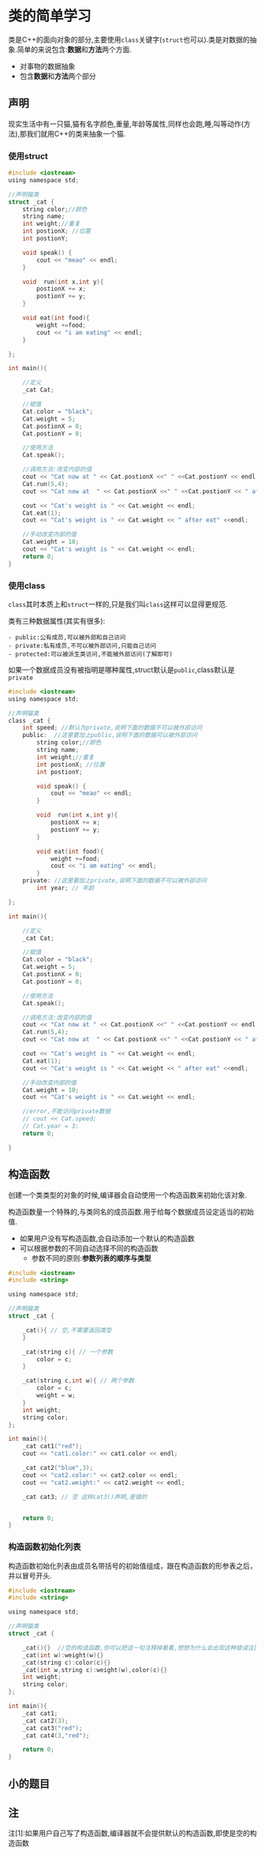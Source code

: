 # 类的简单学习

类是C++的面向对象的部分,主要使用`class`关键字(`struct`也可以).类是对数据的抽象.简单的来说包含:**数据**和**方法**两个方面.

 - 对事物的数据抽象
 - 包含**数据**和**方法**两个部分


## 声明

现实生活中有一只猫,猫有名字颜色,重量,年龄等属性,同样也会跑,睡,叫等动作(方法),那我们就用C++的类来抽象一个猫.


### 使用struct

```c
#include <iostream>
using namespace std;

//声明猫类
struct _cat {
    string color;//颜色
    string name;
    int weight;//重复
    int postionX; //位置
    int postionY;

    void speak() {
        cout << "meao" << endl;
    }

    void  run(int x,int y){
        postionX += x;
        postionY += y;
    }

    void eat(int food){
        weight +=food;
        cout << "i am eating" << endl;
    }

};

int main(){

    //定义
    _cat Cat;

    //赋值
    Cat.color = "black";
    Cat.weight = 5;
    Cat.postionX = 0;
    Cat.postionY = 0;

    //使用方法
    Cat.speak();

    //调用方法:改变内部的值
    cout << "Cat now at " << Cat.postionX <<" " <<Cat.postionY << endl;
    Cat.run(5,4);
    cout << "Cat now at  " << Cat.postionX <<" " <<Cat.postionY << " after run" << endl;

    cout << "Cat's weight is " << Cat.weight << endl;
    Cat.eat(1);
    cout << "Cat's weight is " << Cat.weight << " after eat" <<endl;

    //手动改变内部的值
    Cat.weight = 10;
    cout << "Cat's weight is " << Cat.weight << endl;
    return 0;
}

```

### 使用class



`class`其时本质上和`struct`一样的,只是我们叫`class`这样可以显得更规范.

类有三种数据属性(其实有很多):

    - public:公有成员,可以被外部和自己访问
    - private:私有成员,不可以被外部访问,只能自己访问
    - protected:可以被派生类访问,不能被外部访问(了解即可)

如果一个数据成员没有被指明是哪种属性,struct默认是`public`,class默认是`private`

```c
#include <iostream>
using namespace std;

//声明猫类
class _cat {
    int speed; //默认为private,说明下面的数据不可以被外部访问
    public:  //这里要加上public,说明下面的数据可以被外部访问
        string color;//颜色
        string name;
        int weight;//重复
        int postionX; //位置
        int postionY;

        void speak() {
            cout << "meao" << endl;
        }

        void  run(int x,int y){
            postionX += x;
            postionY += y;
        }

        void eat(int food){
            weight +=food;
            cout << "i am eating" << endl;
        }
    private: //这里要加上private,说明下面的数据不可以被外部访问
        int year; // 年龄

};

int main(){

    //定义
    _cat Cat;

    //赋值
    Cat.color = "black";
    Cat.weight = 5;
    Cat.postionX = 0;
    Cat.postionY = 0;

    //使用方法
    Cat.speak();

    //调用方法:改变内部的值
    cout << "Cat now at " << Cat.postionX <<" " <<Cat.postionY << endl;
    Cat.run(5,4);
    cout << "Cat now at  " << Cat.postionX <<" " <<Cat.postionY << " after run" << endl;

    cout << "Cat's weight is " << Cat.weight << endl;
    Cat.eat(1);
    cout << "Cat's weight is " << Cat.weight << " after eat" <<endl;

    //手动改变内部的值
    Cat.weight = 10;
    cout << "Cat's weight is " << Cat.weight << endl;

    //error,不能访问private数据
    // cout << Cat.speed;
    // Cat.year = 3;
    return 0;

}
```


## 构造函数

创建一个类类型的对象的时候,编译器会自动使用一个构造函数来初始化该对象.

构造函数量一个特殊的,与类同名的成员函数.用于给每个数据成员设定适当的初始值.

 - 如果用户没有写构造函数,会自动添加一个默认的构造函数
 - 可以根据参数的不同自动选择不同的构造函数
    - 参数不同的原则:**参数列表的顺序与类型**


```c
#include <iostream>
#include <string>

using namespace std;

//声明猫类
struct _cat {

    _cat(){ // 空,不需要返回类型
    }

    _cat(string c){ // 一个参数
        color = c;
    }

    _cat(string c,int w){ // 两个参数
        color = c;
        weight = w;
    }
    int weight;
    string color;
};

int main(){
    _cat cat1("red");
    cout << "cat1.color:" << cat1.color << endl;

    _cat cat2("blue",3);
    cout << "cat2.color:" << cat2.color << endl;
    cout << "cat2.weight:" << cat2.weight << endl;

    _cat cat3; // 空 这样cat3()声明,是错的


    return 0;
}

```


### 构造函数初始化列表

构造函数初始化列表由成员名带括号的初始值组成，跟在构造函数的形参表之后，并以冒号开头.


```c
#include <iostream>
#include <string>

using namespace std;

//声明猫类
struct _cat {

    _cat(){}  //空的构造函数,你可以把这一句注释掉看看,想想为什么会出现这种错误注[1]
    _cat(int w):weight(w){}
    _cat(string c):color(c){}
    _cat(int w,string c):weight(w),color(c){}
    int weight;
    string color;
};

int main(){
    _cat cat1;
    _cat cat2(3);
    _cat cat3("red");
    _cat cat4(3,"red");

    return 0;
}

```

## 小的题目




## 注

注[1]:如果用户自己写了构造函数,编译器就不会提供默认的构造函数,即使是空的构造函数

